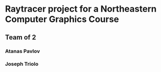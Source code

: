 # Raytracer project for a Northeastern Computer Graphics Course

## Team of 2
### Atanas Pavlov
### Joseph Triolo
